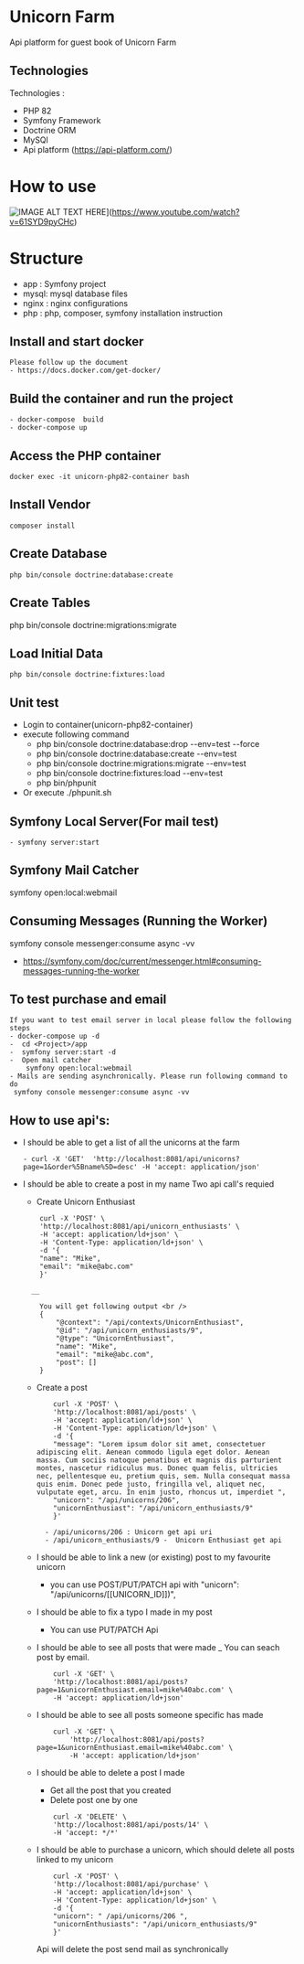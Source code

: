 # Unicorn Farm
Api platform for guest book of Unicorn Farm 

## Technologies 

Technologies : 
- PHP 82
- Symfony Framework
- Doctrine ORM
- MySQl 
- Api platform (https://api-platform.com/)
# How to use

![IMAGE ALT TEXT HERE](https://i9.ytimg.com/vi_webp/61SYD9pyCHc/mq2.webp?sqp=CJiXlKEG-oaymwEmCMACELQB8quKqQMa8AEB-AH-CIAC0AWKAgwIABABGBYgcigRMA8=&rs=AOn4CLC2xBLxN9wLbT2lgaR792TPEZsRrQ)](https://www.youtube.com/watch?v=61SYD9pyCHc)
# Structure 
  - app : Symfony project
  - mysql: mysql database files 
  - nginx : nginx configurations  
  - php : php, composer, symfony installation instruction 
    
## Install and start docker
    Please follow up the document 
    - https://docs.docker.com/get-docker/
## Build the container and run  the project
    - docker-compose  build
    - docker-compose up
## Access the PHP container
    docker exec -it unicorn-php82-container bash
## Install Vendor
    composer install
## Create Database
    php bin/console doctrine:database:create
## Create Tables
   php bin/console doctrine:migrations:migrate
## Load Initial Data
    php bin/console doctrine:fixtures:load
## Unit test
- Login to container(unicorn-php82-container)
- execute following command 
    - php bin/console doctrine:database:drop --env=test --force
    - php bin/console doctrine:database:create --env=test 
    - php bin/console doctrine:migrations:migrate --env=test
    - php bin/console doctrine:fixtures:load --env=test
    - php bin/phpunit
- Or execute ./phpunit.sh

## Symfony Local Server(For mail test)
    - symfony server:start

## Symfony Mail Catcher

symfony open:local:webmail
## Consuming Messages (Running the Worker)

symfony console messenger:consume async -vv

 - https://symfony.com/doc/current/messenger.html#consuming-messages-running-the-worker

##  To test purchase and email
    If you want to test email server in local please follow the following steps 
    - docker-compose up -d 
    -  cd <Project>/app
    -  symfony server:start -d
    -  Open mail catcher 
        symfony open:local:webmail
    - Mails are sending asynchronically. Please run following command to do 
     symfony console messenger:consume async -vv

    
## How to use api's:

- I should be able to get a list of all the unicorns at the farm
    ````
    - curl -X 'GET'  'http://localhost:8081/api/unicorns?page=1&order%5Bname%5D=desc' -H 'accept: application/json'
    ````
- I should be able to create a post in my name
    Two api call's requied 
    - Create Unicorn Enthusiast
    ````
        curl -X 'POST' \
        'http://localhost:8081/api/unicorn_enthusiasts' \
        -H 'accept: application/ld+json' \
        -H 'Content-Type: application/ld+json' \
        -d '{
        "name": "Mike",
        "email": "mike@abc.com"
        }'
    ````
        __
    ````
        You will get following output <br />
        {
            "@context": "/api/contexts/UnicornEnthusiast",
            "@id": "/api/unicorn_enthusiasts/9",
            "@type": "UnicornEnthusiast",
            "name": "Mike",
            "email": "mike@abc.com",
            "post": []
        }
    ````

    - Create a post 
        ````
            curl -X 'POST' \
            'http://localhost:8081/api/posts' \
            -H 'accept: application/ld+json' \
            -H 'Content-Type: application/ld+json' \
            -d '{
            "message": "Lorem ipsum dolor sit amet, consectetuer adipiscing elit. Aenean commodo ligula eget dolor. Aenean massa. Cum sociis natoque penatibus et magnis dis parturient montes, nascetur ridiculus mus. Donec quam felis, ultricies nec, pellentesque eu, pretium quis, sem. Nulla consequat massa quis enim. Donec pede justo, fringilla vel, aliquet nec, vulputate eget, arcu. In enim justo, rhoncus ut, imperdiet ",
            "unicorn": "/api/unicorns/206",
            "unicornEnthusiast": "/api/unicorn_enthusiasts/9"
            }'
        ````
            - /api/unicorns/206 : Unicorn get api uri 
            - /api/unicorn_enthusiasts/9 -  Unicorn Enthusiast get api 
         
    - I should be able to link a new (or existing) post to my favourite unicorn
        - you can use POST/PUT/PATCH api with  "unicorn": "/api/unicorns/[[UNICORN_ID]])",
    - I should be able to fix a typo I made in my post
        - You can use PUT/PATCH Api 
    - I should be able to see all posts that were made
        _ You can seach post by email.
        ````
            curl -X 'GET' \
            'http://localhost:8081/api/posts?page=1&unicornEnthusiast.email=mike%40abc.com' \
            -H 'accept: application/ld+json'
        ````

    - I should be able to see all posts someone specific has made
        ````
            curl -X 'GET' \
                'http://localhost:8081/api/posts?page=1&unicornEnthusiast.email=mike%40abc.com' \
                -H 'accept: application/ld+json'
        ````
    - I should be able to delete a post I made
        - Get all the post that you created
        - Delete post one by one
        ````
            curl -X 'DELETE' \
            'http://localhost:8081/api/posts/14' \
            -H 'accept: */*'
        ````

    - I should be able to purchase a unicorn, which should delete all posts linked to my
        unicorn
        ````
            curl -X 'POST' \
            'http://localhost:8081/api/purchase' \
            -H 'accept: application/ld+json' \
            -H 'Content-Type: application/ld+json' \
            -d '{
            "unicorn": " /api/unicorns/206 ",
            "unicornEnthusiasts": "/api/unicorn_enthusiasts/9"
            }'
        ````
        Api will delete the post send mail as synchronically
